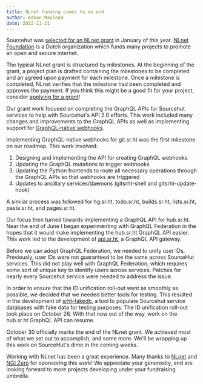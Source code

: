 ```yaml
---
title: NLnet funding comes to an end
author: Adnan Maolood
date: 2022-11-21
---
```


Sourcehut was [selected for an NLnet grant][grant] in January of this year.
[NLnet Foundation][NLnet] is a Dutch organization which funds many projects to
promote an open and secure internet.

[grant]: /blog/2022-01-10-nlnet-graphql-funding/
[NLnet]: https://nlnet.nl

The typical NLnet grant is structured by milestones. At the beginning of the
grant, a project plan is drafted containing the milestones to be completed and
an agreed upon payment for each milestone. Once a milestone is completed, NLnet
verifies that the milestone had been completed and approves the payment. If you
think this might be a good fit for your project, consider [applying for a
grant][apply]!

[apply]: https://nlnet.nl/propose/

Our grant work focused on completing the GraphQL APIs for Sourcehut services to
help with Sourcehut's API 2.0 efforts. This work included many changes and
improvements to the GraphQL APIs as well as implementing support for
[GraphQL-native webhooks][webhooks].

[webhooks]: /blog/2021-08-25-graphql-native-webhooks/

Implementing GraphQL-native webhooks for git.sr.ht was the first milestone on
our roadmap. This work involved:

1. Designing and implementing the API for creating GraphQL webhooks
1. Updating the GraphQL mutations to trigger webhooks
1. Updating the Python frontends to route all necessary operations through the
   GraphQL APIs so that webhooks are triggered
1. Updates to ancillary services/daemons (gitsrht-shell and gitsrht-update-hook)

A similar process was followed for hg.sr.ht, todo.sr.ht, builds.sr.ht,
lists.sr.ht, paste.sr.ht, and pages.sr.ht.

Our focus then turned towards implementing a GraphQL API for hub.sr.ht. Near the
end of June I began experimenting with GraphQL Federation in the hopes that it
would make implementing the hub.sr.ht GraphQL API easier. This work led to the
development of [api.sr.ht], a GraphQL API gateway.

[api.sr.ht]: https://git.sr.ht/~sircmpwn/api.sr.ht

Before we can adopt GraphQL Federation, we needed to unify user IDs. Previously,
user IDs were not guaranteed to be the same across SourceHut services. This did
not play well with GraphQL Federation, which requires some sort of unique key to
identify users across services. Patches for nearly every Sourcehut service were
needed to address the issue.

In order to ensure that the ID unification roll-out went as smoothly as
possible, we decided that we needed better tools for testing. This resulted in
the development of [srht-fakedb], a tool to populate Sourcehut service databases
with fake data for testing purposes. The ID unification roll-out took place on
October 26. With that now out of the way, work on the hub.sr.ht GraphQL API can
resume.

[srht-fakedb]: https://git.sr.ht/~sircmpwn/srht-fakedb

October 30 officially marks the end of the NLnet grant. We achieved most of what
we set out to accomplish, and some more. We'll be wrapping up this work on
SourceHut's dime in the coming weeks.

Working with NLnet has been a great experience. Many thanks to [NLnet] and [NGI
Zero] for sponsoring this work! We appreciate your generosity, and are looking
forward to more projects developing under your fundraising umbrella.

[NGI Zero]: https://nlnet.nl/NGI0/

